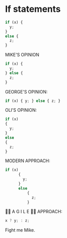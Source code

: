 # If statements
```javascript
if (x) {
  y;
}
else {
  z;
}
```

MIKE'S OPINION

```javascript
if (x) {
  y;
} else {
  z;
}
```

GEORGE'S OPINION:

```javascript
if (x) { y; } else { z; }
```

OLI'S OPINION:

```javascript
if (x)
{
  y;
}
else
{
  z;
}
```

MODERN APPROACH:

```javascript
if (x)
      {
        y;
      }
      else
          {
            z;
          }
```


👌🏻 A G I L E 👌🏻 APPROACH:

```javascript
x ? y; : z;
```
Fight me Mike.
